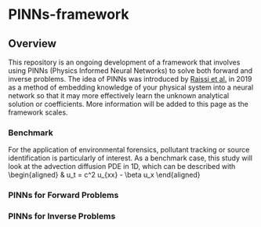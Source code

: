 # PINNs-framework

## Overview
This repository is an ongoing development of a framework that involves using PINNs (Physics Informed Neural Networks) to solve both forward and inverse problems. The idea of PINNs was introduced by [Raissi et al.](https://www.sciencedirect.com/science/article/pii/S0021999118307125) in 2019 as a method of embedding knowledge of your physical system into a neural network so that it may more effectively learn the unknown analytical solution or coefficients. More information will be added to this page as the framework scales.

### Benchmark
For the application of environmental forensics, pollutant tracking or source identification is particularly of interest. As a benchmark case, this study will look at the advection diffusion PDE in 1D, which can be described with
\begin{aligned}
& u_t = c^2 u_{xx} - \beta u_x 
\end{aligned}

### PINNs for Forward Problems 


### PINNs for Inverse Problems
